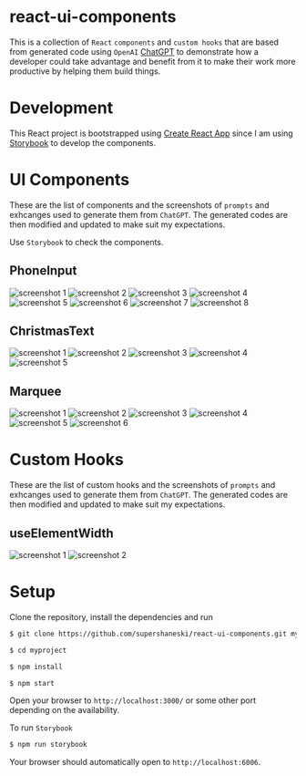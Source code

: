 react-ui-components
===============

This is a collection of `React` `components` and `custom hooks` that are based from generated code using `OpenAI` [ChatGPT](https://openai.com/blog/chatgpt/) to demonstrate how a developer could take advantage and benefit from it to make their work more productive by helping them build things.

# Development

This React project is bootstrapped using [Create React App](https://create-react-app.dev/) since I am using [Storybook](https://storybook.js.org/docs/react/get-started/install) to develop the components.

# UI Components

These are the list of components and the screenshots of `prompts` and exhcanges used to generate them from `ChatGPT`. The generated codes are then modified and updated to make suit my expectations.

Use `Storybook` to check the components.

## PhoneInput

![screenshot 1](./docs/phoneinput1.png "screenshot 1")
![screenshot 2](./docs/phoneinput2.png "screenshot 2")
![screenshot 3](./docs/phoneinput3.png "screenshot 3")
![screenshot 4](./docs/phoneinput4.png "screenshot 4")
![screenshot 5](./docs/phoneinput5.png "screenshot 5")
![screenshot 6](./docs/phoneinput6.png "screenshot 6")
![screenshot 7](./docs/phoneinput7.png "screenshot 7")
![screenshot 8](./docs/phoneinput8.png "screenshot 8")

## ChristmasText

![screenshot 1](./docs/christmastext1.png "screenshot 1")
![screenshot 2](./docs/christmastext2.png "screenshot 2")
![screenshot 3](./docs/christmastext3.png "screenshot 3")
![screenshot 4](./docs/christmastext4.png "screenshot 4")
![screenshot 5](./docs/christmastext5.png "screenshot 5")

## Marquee

![screenshot 1](./docs/marquee1.png "screenshot 1")
![screenshot 2](./docs/marquee2.png "screenshot 2")
![screenshot 3](./docs/marquee3.png "screenshot 3")
![screenshot 4](./docs/marquee4.png "screenshot 4")
![screenshot 5](./docs/marquee5.png "screenshot 5")
![screenshot 6](./docs/marquee6.png "screenshot 6")

# Custom Hooks

These are the list of custom hooks and the screenshots of `prompts` and exhcanges used to generate them from `ChatGPT`. The generated codes are then modified and updated to make suit my expectations.

## useElementWidth

![screenshot 1](./docs/useelementwidth1.png "screenshot 1")
![screenshot 2](./docs/useelementwidth2.png "screenshot 2")

# Setup

Clone the repository, install the dependencies and run

```sh
$ git clone https://github.com/supershaneski/react-ui-components.git myproject

$ cd myproject

$ npm install

$ npm start
```

Open your browser to `http://localhost:3000/` or some other port depending on the availability.

To run `Storybook`

```sh
$ npm run storybook
```

Your browser should automatically open to `http://localhost:6006`.
